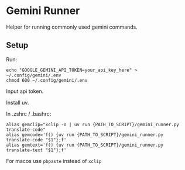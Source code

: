 # Gemini Runner

Helper for running commonly used gemini commands.

## Setup

Run:

```
echo "GOOGLE_GEMINI_API_TOKEN=your_api_key_here" > ~/.config/gemini/.env
chmod 600 ~/.config/gemini/.env
```


Input api token.

Install uv.

In .zshrc / .bashrc:


```
alias gemclip="xclip -o | uv run {PATH_TO_SCRIPT}/gemini_runner.py translate-code"
alias gemcode='f() {uv run {PATH_TO_SCRIPT}/gemini_runner.py translate-code "$1"};f'
alias gemtext='f() {uv run {PATH_TO_SCRIPT}/gemini_runner.py translate-text "$1"};f'
```

For macos use `pbpaste` instead of `xclip`

